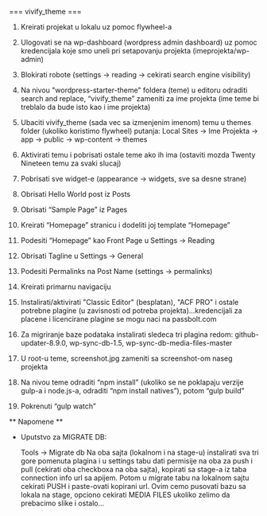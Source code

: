 === vivify_theme ===


1. Kreirati projekat u lokalu uz pomoc flywheel-a

2. Ulogovati se na wp-dashboard (wordpress admin dashboard) uz pomoc kredencijala koje smo uneli pri setapovanju projekta (imeprojekta/wp-admin)

3. Blokirati robote (settings -> reading -> cekirati search engine visibility)

4. Na nivou "wordpress-starter-theme" foldera (teme) u editoru odraditi search and replace, “vivify_theme” zameniti za ime projekta (ime teme bi treblalo da bude isto kao i ime projekta)

5. Ubaciti vivify_theme (sada vec sa izmenjenim imenom) temu u themes folder (ukoliko koristimo flywheel) putanja: 
   Local Sites -> Ime Projekta -> app -> public -> wp-content -> themes

6. Aktivirati temu i pobrisati ostale teme ako ih ima (ostaviti mozda Twenty Nineteen temu za svaki slucaj)

7. Pobrisati sve widget-e (appearance -> widgets, sve sa desne strane)

8. Obrisati Hello World post iz Posts

9. Obrisati “Sample Page” iz Pages

10. Kreirati “Homepage” stranicu i dodeliti joj template “Homepage”

11. Podesiti “Homepage” kao Front Page u Settings -> Reading

12. Obrisati Tagline u Settings -> General

13. Podesiti Permalinks na Post Name (settings -> permalinks)

14. Kreirati primarnu navigaciju

15. Instalirati/aktivirati "Classic Editor" (besplatan), "ACF PRO" i ostale potrebne plagine (u zavisnosti od potreba projekta)...kredencijali za placene i licencirane plagine se mogu naci na passbolt.com

16. Za migriranje baze podataka instalirati sledeca tri plagina redom:  github-updater-8.9.0,  wp-sync-db-1.5,  wp-sync-db-media-files-master

17. U root-u teme, screenshot.jpg zameniti sa screenshot-om naseg projekta

18. Na nivou teme odraditi “npm install” (ukoliko se ne poklapaju verzije gulp-a i node.js-a, odraditi “npm install natives”), potom “gulp build”

19. Pokrenuti “gulp watch”


** Napomene **

- Uputstvo za MIGRATE DB:

  Tools -> Migrate db
  Na oba sajta (lokalnom i na stage-u) instalirati sva tri gore pomenuta plagina i u settings tabu dati permisije na oba za push i pull (cekirati oba checkboxa na oba sajta), kopirati sa stage-a iz taba connection info url sa apijem. Potom u migrate tabu na lokalnom sajtu cekirati PUSH i paste-ovati kopirani url. Ovim cemo pusovati bazu sa lokala na stage, opciono cekirati MEDIA FILES ukoliko zelimo da prebacimo slike i ostalo...



